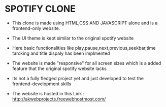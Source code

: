 # SPOTIFY CLONE 

- This clone is made using HTML,CSS AND JAVASCRIPT alone and is a frontend-only website.

- The UI theme is kept similar to the original spotify website

- Here basic functionalities like play,pause,next,previous,seekbar,time tarcking and title dispaly has been implmented

- The website is made "responsive" for all screen sizes which is a added feature that the original spotify website lacks

- Its not a fully fledged project yet and just developed to test the frontend-development skills

- The website is hosted in this Link : http://akwebprojects.freewebhostmost.com/